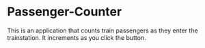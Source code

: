 # Passenger-Counter

This is an application that counts train passengers as they enter the trainstation. It increments as you click the button.
